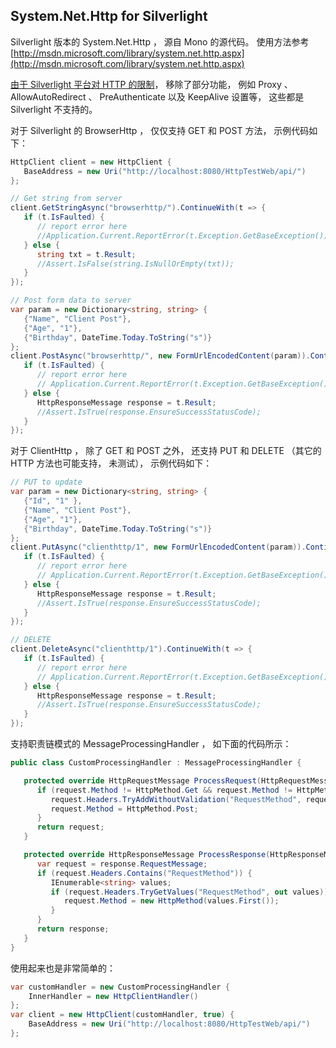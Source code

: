 ## System.Net.Http for Silverlight

Silverlight 版本的 System.Net.Http ， 源自 Mono 的源代码。 使用方法参考 [http://msdn.microsoft.com/library/system.net.http.aspx](http://msdn.microsoft.com/library/system.net.http.aspx)

[由于 Silverlight 平台对 HTTP 的限制](http://msdn.microsoft.com/library/cc838250.aspx)， 移除了部分功能， 例如 Proxy 、 AllowAutoRedirect 、 PreAuthenticate 以及 KeepAlive 设置等， 这些都是 Silverlight 不支持的。

对于 Silverlight 的 BrowserHttp ， 仅仅支持 GET 和 POST 方法， 示例代码如下：

```c#
HttpClient client = new HttpClient {
   BaseAddress = new Uri("http://localhost:8080/HttpTestWeb/api/")
};

// Get string from server
client.GetStringAsync("browserhttp/").ContinueWith(t => {
   if (t.IsFaulted) {
      // report error here
      //Application.Current.ReportError(t.Exception.GetBaseException());
   } else {
      string txt = t.Result;
      //Assert.IsFalse(string.IsNullOrEmpty(txt));
   }
});

// Post form data to server
var param = new Dictionary<string, string> {
   {"Name", "Client Post"},
   {"Age", "1"},
   {"Birthday", DateTime.Today.ToString("s")}
};
client.PostAsync("browserhttp/", new FormUrlEncodedContent(param)).ContinueWith(t => {
   if (t.IsFaulted) {
      // report error here
      // Application.Current.ReportError(t.Exception.GetBaseException());
   } else {
      HttpResponseMessage response = t.Result;
      //Assert.IsTrue(response.EnsureSuccessStatusCode);
   }
});
```

对于 ClientHttp ， 除了 GET 和 POST 之外， 还支持 PUT 和 DELETE （其它的 HTTP 方法也可能支持， 未测试）， 示例代码如下：

```c#
// PUT to update
var param = new Dictionary<string, string> {
   {"Id", "1" },
   {"Name", "Client Post"},
   {"Age", "1"},
   {"Birthday", DateTime.Today.ToString("s")}
};
client.PutAsync("clienthttp/1", new FormUrlEncodedContent(param)).ContinueWith(t => {
   if (t.IsFaulted) {
      // report error here
      // Application.Current.ReportError(t.Exception.GetBaseException());
   } else {
      HttpResponseMessage response = t.Result;
      //Assert.IsTrue(response.EnsureSuccessStatusCode);
   }
});

// DELETE
client.DeleteAsync("clienthttp/1").ContinueWith(t => {
   if (t.IsFaulted) {
      // report error here
      // Application.Current.ReportError(t.Exception.GetBaseException());
   } else {
      HttpResponseMessage response = t.Result;
      //Assert.IsTrue(response.EnsureSuccessStatusCode);
   }
});
```

支持职责链模式的 MessageProcessingHandler ， 如下面的代码所示：

```c#
public class CustomProcessingHandler : MessageProcessingHandler {

   protected override HttpRequestMessage ProcessRequest(HttpRequestMessage request, CancellationToken cancellationToken) {
      if (request.Method != HttpMethod.Get && request.Method != HttpMethod.Post) {
         request.Headers.TryAddWithoutValidation("RequestMethod", request.Method.Method);
         request.Method = HttpMethod.Post;
      }
      return request;
   }

   protected override HttpResponseMessage ProcessResponse(HttpResponseMessage response, CancellationToken cancellationToken) {
      var request = response.RequestMessage;
      if (request.Headers.Contains("RequestMethod")) {
         IEnumerable<string> values;
         if (request.Headers.TryGetValues("RequestMethod", out values)) {
            request.Method = new HttpMethod(values.First());
         }
      }
      return response;
   }
}
```

使用起来也是非常简单的：

```c#
var customHandler = new CustomProcessingHandler {
	InnerHandler = new HttpClientHandler()
};
var client = new HttpClient(customHandler, true) {
	BaseAddress = new Uri("http://localhost:8080/HttpTestWeb/api/")
};
```